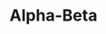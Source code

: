 ---
title: "Alpha-Beta"

categories: ['']

tags: ['Alpha', 'Beta']

arwords: 'ألفا-بيتا'

arexps: []

enwords: ['Alpha-Beta']

enexps: []

arlexicons: 'أ'

enlexicons: 'A'

authors: ['Ruqayya Roshdy']

translators: ['']

citations: 'العربية والذكاء الاصطناعي'

sources: 'مركز الملك عبدالله بن عبدالعزيز الدولي لخدمة اللغة العربية'

word: "true"

slug: ""
---